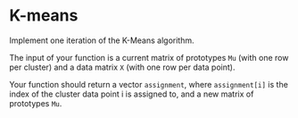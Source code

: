 # K-means

Implement one iteration of the K-Means algorithm.

The input of your function is a current matrix of prototypes `Mu` (with one row per cluster) and a data matrix `X` (with one row per data point).

Your function should return a vector `assignment`, where `assignment[i]` is the index of the cluster data point i is assigned to, and a new matrix of prototypes `Mu`.
